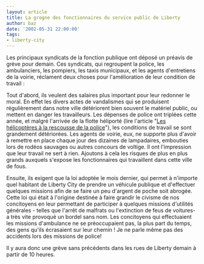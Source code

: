 ```yaml
---
layout: article
title: La grogne des fonctionnaires du service public de Liberty
author: baz
date: '2002-05-31 22:00:00'
tags:
- liberty-city
---
```


Les principaux syndicats de la fonction publique ont déposé un préavis de grève pour demain. Ces syndicats, qui regroupent la police, les ambulanciers, les pompiers, les taxis municipaux, et les agents d'entretiens de la voirie, réclament deux choses pour l'amélioration de leur condition de travail :

Tout d'abord, ils veulent des salaires plus important pour leur redonner le moral. En effet les divers actes de vandalismes qui se produisent régulièrement dans notre ville détériorent bien souvent le matériel public, ou mettent en danger les travailleurs. Les dépenses de police ont triplées cette année, et malgré l'arrivée de la flotte héliporté (lire l'article "[Les hélicoptères à la rescousse de la police](/2001/04/01/les-helicopteres-a-la-rescousse-de-la-police/)"), les conditions de travail se sont grandement détériorées. Les agents de voirie, eux, ne supporte plus d'avoir à remettre en place chaque jour des dizaines de lampadaires, embouties lors de rodéos sauvages ou autres concours de voltige. Il ont l'impression que leur travail ne sert à rien. Ajoutons à cela les risques de plus en plus grands auxquels s'expose les fonctionnaires qui travaillent dans cette ville de fous.

Ensuite, ils exigent que la loi adoptée le mois dernier, qui permet à n'importe quel habitant de Liberty City de prendre un véhicule publique et d'effectuer quelques missions afin de se faire un peu d'argent de poche soit abrogée. Cette loi qui était à l'origine destinée à faire grandir le civisme de nos concitoyens en leur permettant de participer à quelques missions d'utilités générales - telles que l'arrêt de malfrats ou l'extinction de feus de voitures- a très vite provoqué un bordel sans nom. Les concitoyens qui effectuaient les missions d'ambulance ne se préoccupaient pas, la plus part du temps, des gens qu'ils écrasaient sur leur chemin ! Je ne parle même pas des accidents lors des missions de police!

Il y aura donc une grève sans précédents dans les rues de Liberty demain à partir de 10 heures.

<!--kg-card-end: markdown-->
